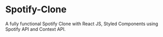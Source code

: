 # Spotify-Clone
A fully functional Spotify Clone with React JS, Styled Components using Spotify API and Context API.
